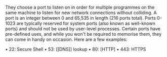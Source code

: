 They choose a port to listen on in order for multiple programmes on the same machine to listen for new network connections without colliding. A port is an integer between 0 and 65,535 in length (216 ports total).
Ports 0-1023 are typically reserved for system ports (also known as well-known ports) and should not be used by user-level processes. Certain ports have pre-defined uses, and while you won't be required to memorise them, they can come in handy on occasion. Here are a few examples:

• 22: Secure Shell
• 53: [[DNS]] lookup
• 80: [HTTP]
• 443: HTTPS
